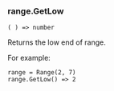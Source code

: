 ### range.GetLow

``` suneido
( ) => number
```

Returns the low end of range.

For example:

``` suneido
range = Range(2, 7)
range.GetLow() => 2
```